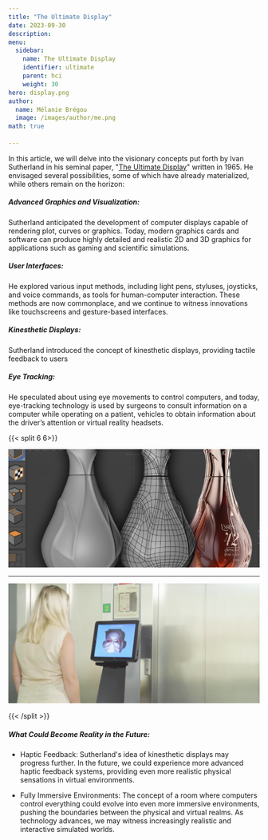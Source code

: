 ```yaml
---
title: "The Ultimate Display"
date: 2023-09-30
description: 
menu:
  sidebar:
    name: The Ultimate Display
    identifier: ultimate
    parent: hci
    weight: 30
hero: display.png
author:
  name: Mélanie Brégou 
  image: /images/author/me.png
math: true

---
```


In this article, we will delve into the visionary concepts put forth by Ivan Sutherland in his seminal paper, "[The Ultimate Display](http://worrydream.com/refs/Sutherland%20-%20The%20Ultimate%20Display.pdf)" written in 1965. He envisaged several possibilities, some of which have already materialized, while others remain on the horizon:


##### Advanced Graphics and Visualization: 
Sutherland anticipated the development of computer displays capable of rendering plot, curves or graphics. Today, modern graphics cards and software can produce highly detailed and realistic 2D and 3D graphics for applications such as gaming and scientific simulations.

##### User Interfaces: 
He explored various input methods, including light pens, styluses, joysticks, and voice commands, as tools for human-computer interaction. These methods are now commonplace, and we continue to witness innovations like touchscreens and gesture-based interfaces.

##### Kinesthetic Displays: 
Sutherland introduced the concept of kinesthetic displays, providing tactile feedback to users

##### Eye Tracking: 
He speculated about using eye movements to control computers, and today, eye-tracking technology is used by surgeons to consult information on a computer while operating on a patient, vehicles to obtain information about the driver’s attention or virtual reality headsets.

{{< split 6 6>}}

<img src="/posts/hci/ultimate_display/advanced.png" >


---

<img src="/posts/hci/ultimate_display/eyetrack.png" >


{{< /split >}}

##### What Could Become Reality in the Future:

- Haptic Feedback: Sutherland's idea of kinesthetic displays may progress further. In the future, we could experience more advanced haptic feedback systems, providing even more realistic physical sensations in virtual environments.

- Fully Immersive Environments: The concept of a room where computers control everything could evolve into even more immersive environments, pushing the boundaries between the physical and virtual realms. As technology advances, we may witness increasingly realistic and interactive simulated worlds.


